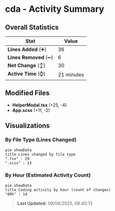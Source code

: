 # cda - Activity Summary 

## Overall Statistics

| Stat                   | Value                                                             |
| ---------------------- | ----------------------------------------------------------------- |
| **Lines Added** (➕)   | 36                                          |
| **Lines Removed** (➖) | 6                                        |
| **Net Change** (↕)    | 30                |
| **Active Time** (⌚)   | 21 minutes |


## Modified Files
- **HelperModal.tsx** (+25, -4)
- **App.scss** (+11, -2)

## Visualizations

### By File Type (Lines Changed)

```mermaid
pie showData
title Lines changed by file type
".tsx" : 29
".scss" : 13
```

### By Hour (Estimated Activity Count)

```mermaid
pie showData
title Coding activity by hour (count of changes)
"08h" : 14
```


> **Last Updated:** 09/04/2025, 08:40:13